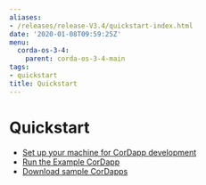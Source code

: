 ```yaml
---
aliases:
- /releases/release-V3.4/quickstart-index.html
date: '2020-01-08T09:59:25Z'
menu:
  corda-os-3-4:
    parent: corda-os-3-4-main
tags:
- quickstart
title: Quickstart
---
```



# Quickstart



* [Set up your machine for CorDapp development](getting-set-up.md)
* [Run the Example CorDapp](tutorial-cordapp.md)
* [Download sample CorDapps](https://www.corda.net/samples/)



